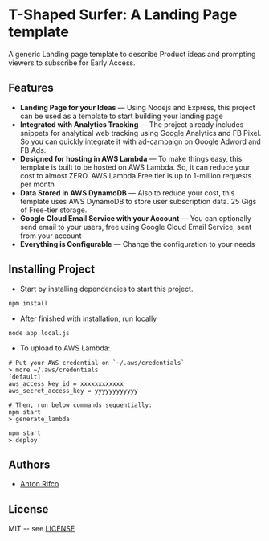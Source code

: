 # T-Shaped Surfer: A Landing Page template
A generic Landing page template to describe Product ideas and prompting viewers to subscribe for Early Access.

Features
------------
* **Landing Page for your Ideas** — Using Nodejs and Express, this project can be used as a template to start building your landing page 
* **Integrated with Analytics Tracking** — The project already includes snippets for analytical web tracking using Google Analytics and FB Pixel. So you can quickly integrate it with ad-campaign on Google Adword and FB Ads.
* **Designed for hosting in AWS Lambda** — To make things easy, this template is built to be hosted on AWS Lambda. So, it can reduce your cost to almost ZERO. AWS Lambda Free tier is up to 1-million requests per month
* **Data Stored in AWS DynamoDB** — Also to reduce your cost, this template uses AWS DynamoDB to store user subscription data. 25 Gigs of Free-tier storage.
* **Google Cloud Email Service with your Account** — You can optionally send email to your users, free using Google Cloud Email Service, sent from your account
* **Everything is Configurable** — Change the configuration to your needs


## Installing Project
* Start by installing dependencies to start this project.
```
npm install
```

* After finished with installation, run locally
```
node app.local.js
```

* To upload to AWS Lambda:
```
# Put your AWS credential on `~/.aws/credentials`
> more ~/.aws/credentials
[default]
aws_access_key_id = xxxxxxxxxxxx
aws_secret_access_key = yyyyyyyyyyyy

# Then, run below commands sequentially:
npm start
> generate_lambda

npm start
> deploy
```

## Authors

* [Anton Rifco](https://github.com/antonrifco)

## License

MIT -- see [LICENSE](LICENSE)
